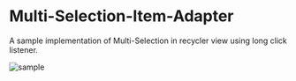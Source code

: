 # Multi-Selection-Item-Adapter
A sample implementation of Multi-Selection in recycler view using long click listener.

![sample](https://github.com/user-attachments/assets/f743c21f-b928-40bd-a42a-969593e99ff4)
